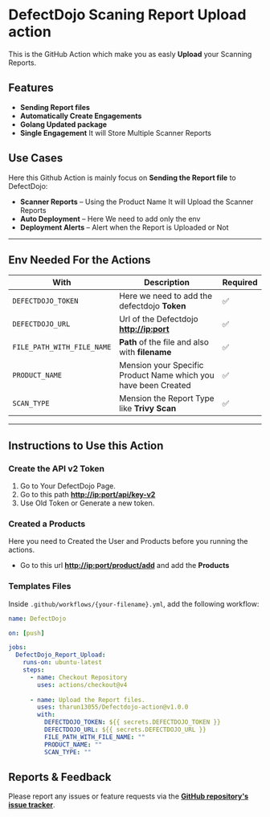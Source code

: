 # DefectDojo Scaning Report Upload action

This is the GitHub Action which make you as easly **Upload** your Scanning Reports.

## Features

- **Sending Report files**
- **Automatically Create Engagements**  
- **Golang Updated package**  
- **Single Engagement** It will Store Multiple Scanner Reports

## Use Cases

Here this Github Action is mainly focus on **Sending the Report file** to DefectDojo:

- **Scanner Reports** – Using the Product Name It will Upload the Scanner Reports
- **Auto Deployment** – Here We need to add only the env
- **Deployment Alerts** – Alert when the Report is Uploaded or Not

---

## Env Needed For the Actions

| With            | Description                                        | Required |
|-----------------|------------------------------------------------|----------|
| `DEFECTDOJO_TOKEN`  | Here we need to add the defectdojo **Token**           | ✅       |
| `DEFECTDOJO_URL`  | Url of the Defectdojo **<http://ip:port>**         | ✅       |
| `FILE_PATH_WITH_FILE_NAME` | **Path** of the file and also with **filename** | ✅       |
| `PRODUCT_NAME` | Mension your Specific Product Name which you have been Created | ✅       |
| `SCAN_TYPE`       | Mension the Report Type like **Trivy Scan**                  | ✅      |

---

## Instructions to Use this Action

### Create the API v2 Token

1. Go to Your DefectDojo Page.
2. Go to this path **<http://ip:port/api/key-v2>**
3. Use Old Token or Generate a new token.

### Created a Products

Here you need to Created the User and Products before you running the actions.

- Go to this url **<http://ip:port/product/add>** and add the **Products**

### Templates Files

Inside `.github/workflows/{your-filename}.yml`, add the following workflow:

```yaml
name: DefectDojo

on: [push]

jobs:
  DefectDojo_Report_Upload:
    runs-on: ubuntu-latest
    steps:
      - name: Checkout Repository
        uses: actions/checkout@v4
      
      - name: Upload the Report files.
        uses: tharun13055/Defectdojo-action@v1.0.0
        with:
          DEFECTDOJO_TOKEN: ${{ secrets.DEFECTDOJO_TOKEN }}
          DEFECTDOJO_URL: ${{ secrets.DEFECTDOJO_URL }}
          FILE_PATH_WITH_FILE_NAME: ""
          PRODUCT_NAME: ""
          SCAN_TYPE: ""
```

## Reports & Feedback

Please report any issues or feature requests via the **[GitHub repository's issue tracker](https://github.com/THARUN13055/Defectdojo-action/issues)**.
